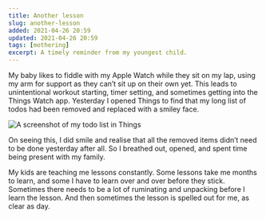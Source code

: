 ```yaml
---
title: Another lesson
slug: another-lesson
added: 2021-04-26 20:59
updated: 2021-04-26 20:59
tags: [mothering]
excerpt: A timely reminder from my youngest child.
---
```


My baby likes to fiddle with my Apple Watch while they sit on my lap, using my arm for support as they can’t sit up on their own yet. This leads to unintentional workout starting, timer setting, and sometimes getting into the Things Watch app. Yesterday I opened Things to find that my long list of todos had been removed and replaced with a smiley face.

![A screenshot of my todo list in Things](/images/things-screenshot.png)

On seeing this, I did smile and realise that all the removed items didn’t need to be done yesterday after all. So I breathed out, opened, and spent time being present with my family.

My kids are teaching me lessons constantly. Some lessons take me months to learn, and some I have to learn over and over before they stick. Sometimes there needs to be a lot of ruminating and unpacking before I learn the lesson. And then sometimes the lesson is spelled out for me, as clear as day.


